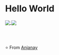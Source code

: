 <h1>Hello World</h1>

<a href="https://github.com/Dras-07/github-readme-stats">
  <img align="center" src="https://github-readme-stats.vercel.app/api?username=Dras-07&hide=stars,issues&count_private=true&show_icons=true"/>
</a>
<a href="https://github.com/Dras-07/github-readme-stats">
  <img align="center" src="https://github-readme-stats.vercel.app/api/top-langs/?username=Dras-07&layout=compact" />
</a>

<br> <br>

⭐️ From [Anjanay](https://github.com/Dras-07)
